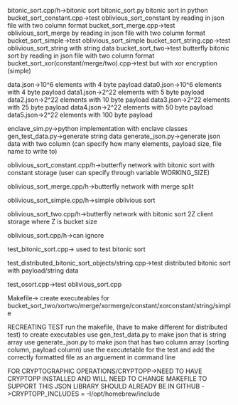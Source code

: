 bitonic_sort.cpp/h->bitonic sort
bitonic_sort.py bitonic sort in python
bucket_sort_constant.cpp->test oblivious_sort_constant by reading in json file with two column format
bucket_sort_merge.cpp->test oblivious_sort_merge by reading in json file with two column format
bucket_sort_simple->test oblivious_sort_simple
bucket_sort_string.cpp->test oblivious_sort_string with string data
bucket_sort_two->test butterfly bitonic sort by reading in json file with two column format
bucket_sort_xor(constant/merge/two).cpp->test but with xor encryption (simple)

data.json->10^6 elements with 4 byte payload
data0.json->10^6 elements with 4 byte payload
data1.json->2^22 elements with 5 byte payload
data2.json->2^22 elements with 10 byte payload
data3.json->2^22 elements with 25 byte payload
data4.json->2^22 elements with 50 byte payload
data5.json->2^22 elements with 100 byte payload

enclave_sim.py->python implementation with enclave classes
gen_test_data.py->generate string data
generate_json.py->generate json data with two column (can specify how many elements, payload size, file name to write to)

oblivious_sort_constant.cpp/h->butterfly network with bitonic sort with constant storage (user can specify through variable WORKING_SIZE)

oblivious_sort_merge.cpp/h->butterfly network with merge split

oblivious_sort_simple.cpp/h->simple oblivious sort

oblivious_sort_two.cpp/h->butterfly network with bitonic sort 2Z client storage where Z is bucket size

oblivious_sort.cpp/h->can ignore

test_bitonic_sort.cpp-> used to test bitonic sort

test_distributed_bitonic_sort_objects/string.cpp->test distributed bitonic sort with payload/string data

test_osort.cpp->test oblivious_sort.cpp

Makefile-> create executeables for bucket_sort_two/xortwo/merge/xormerge/constant/xorconstant/string/simple


RECREATING TEST
run the makefile, (have to make different for distributed test) to create executables
use gen_test_data.py to make json that is string array
use generate_json.py to make json that has two column array (sorting column, payload column)
use the executetable for the test and add the correctly formatted file as an arguement in command line

FOR CRYPTOGRAPHIC OPERATIONS/CRYPTOPP->NEED TO HAVE CRYPTOPP INSTALLED AND WILL NEED TO CHANGE MAKEFILE TO SUPPORT THIS
JSON LIBRARY SHOULD ALREADY BE IN GITHUB
->CRYPTOPP_INCLUDES = -I/opt/homebrew/include

